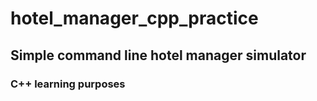 # hotel_manager_cpp_practice

## Simple command line hotel manager simulator

### C++ learning purposes

